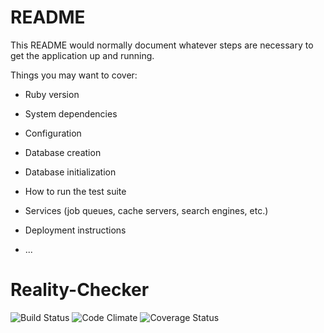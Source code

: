 # README

This README would normally document whatever steps are necessary to get the
application up and running.

Things you may want to cover:

* Ruby version

* System dependencies

* Configuration

* Database creation

* Database initialization

* How to run the test suite

* Services (job queues, cache servers, search engines, etc.)

* Deployment instructions

* ...
# Reality-Checker

![Build Status](https://codeship.com/projects/<YOUR_PROJECT_UUID>/status?branch=master)
![Code Climate](https://codeclimate.com/github/philip10023/Reality-Checker.png)
![Coverage Status](https://coveralls.io/repos/philip10023/Reality-Checker/badge.png)
